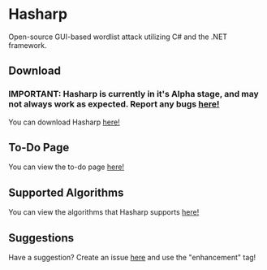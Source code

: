 # Hasharp

Open-source GUI-based wordlist attack utilizing C# and the .NET framework.

## Download

### **IMPORTANT:** Hasharp is currently in it's Alpha stage, and may not always work as expected. Report any bugs [here!](https://github.com/pra1ries/hasharp/issues)
You can download Hasharp [here!](https://github.com/pra1ries/hasharp/releases/latest)

## To-Do Page

You can view the to-do page [here!](todo)

## Supported Algorithms

You can view the algorithms that Hasharp supports [here!](supportedalgorithms)

## Suggestions

Have a suggestion? Create an issue [here](https://github.com/pra1ries/hasharp/issues) and use the "enhancement" tag!
